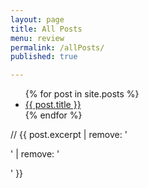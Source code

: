 ```yaml
---
layout: page
title: All Posts
menu: review
permalink: /allPosts/
published: true

---
```

<ul>
  {% for post in site.posts %}
    <li>
      <a href="{{ post.url }}">{{ post.title }}</a> 
    </li>
  {% endfor %}
</ul>

// {{  post.excerpt | remove: '<p>' | remove: '</p>' }}